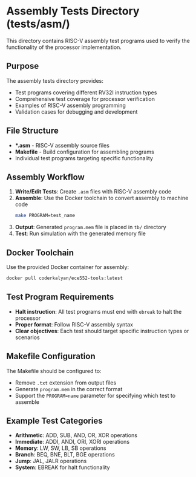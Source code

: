 # Assembly Tests Directory (tests/asm/)

This directory contains RISC-V assembly test programs used to verify the functionality of the processor implementation.

## Purpose

The assembly tests directory provides:
- Test programs covering different RV32I instruction types
- Comprehensive test coverage for processor verification
- Examples of RISC-V assembly programming
- Validation cases for debugging and development

## File Structure

- **\*.asm** - RISC-V assembly source files
- **Makefile** - Build configuration for assembling programs
- Individual test programs targeting specific functionality

## Assembly Workflow

1. **Write/Edit Tests**: Create `.asm` files with RISC-V assembly code
2. **Assemble**: Use the Docker toolchain to convert assembly to machine code
   ```bash
   make PROGRAM=test_name
   ```
3. **Output**: Generated `program.mem` file is placed in `tb/` directory
4. **Test**: Run simulation with the generated memory file

## Docker Toolchain

Use the provided Docker container for assembly:
```bash
docker pull coderkalyan/ece552-tools:latest
```

## Test Program Requirements

- **Halt instruction**: All test programs must end with `ebreak` to halt the processor
- **Proper format**: Follow RISC-V assembly syntax
- **Clear objectives**: Each test should target specific instruction types or scenarios

## Makefile Configuration

The Makefile should be configured to:
- Remove `.txt` extension from output files
- Generate `program.mem` in the correct format
- Support the `PROGRAM=name` parameter for specifying which test to assemble

## Example Test Categories

- **Arithmetic**: ADD, SUB, AND, OR, XOR operations
- **Immediate**: ADDI, ANDI, ORI, XORI operations  
- **Memory**: LW, SW, LB, SB operations
- **Branch**: BEQ, BNE, BLT, BGE operations
- **Jump**: JAL, JALR operations
- **System**: EBREAK for halt functionality